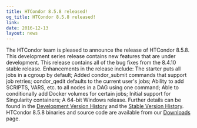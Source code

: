 ```yaml
---
title: HTCondor 8.5.8 released!
og_title: HTCondor 8.5.8 released!
link: 
date: 2016-12-13
layout: news
---
```


The HTCondor team is pleased to announce the release of HTCondor 8.5.8. This development series release contains new features that are under development. This release contains all of the bug fixes from the 8.4.10 stable release.  Enhancements in the release include: The starter puts all jobs in a cgroup by default; Added condor_submit commands that support job retries; condor_qedit defaults to the current user's jobs; Ability to add SCRIPTS, VARS, etc. to all nodes in a DAG using one command; Able to conditionally add Docker volumes for certain jobs; Initial support for Singularity containers; A 64-bit Windows release.  Further details can be found in the <a href="manual/v8.5.8/10_2Development_Release.html"> Development Version History</a> and the <a href="manual/v8.5.8/10_4Stable_Release.html"> Stable Version History</a>. HTCondor 8.5.8 binaries and source code are available from our <a href="downloads/">Downloads</a> page. 
